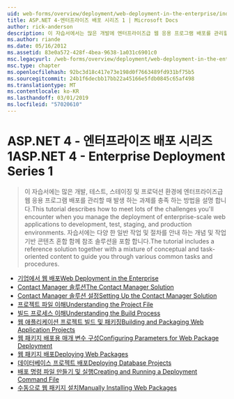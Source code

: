 ```yaml
---
uid: web-forms/overview/deployment/web-deployment-in-the-enterprise/index
title: ASP.NET 4-엔터프라이즈 배포 시리즈 1 | Microsoft Docs
author: rick-anderson
description: 이 자습서에서는 많은 개발에 엔터프라이즈급 웹 응용 프로그램 배포를 관리할 때 발생 하는 과제를 충족 하는 방법을 설명 하는 중...
ms.author: riande
ms.date: 05/16/2012
ms.assetid: 83e0a572-428f-4bea-9638-1a031c6901c0
msc.legacyurl: /web-forms/overview/deployment/web-deployment-in-the-enterprise
msc.type: chapter
ms.openlocfilehash: 92bc3d18c417e73e198d0f7663489fd931bf75b5
ms.sourcegitcommit: 24b1f6decbb17bb22a45166e5fdb0845c65af498
ms.translationtype: MT
ms.contentlocale: ko-KR
ms.lasthandoff: 03/01/2019
ms.locfileid: "57020610"
---
```

<a name="aspnet-4---enterprise-deployment-series-1"></a><span data-ttu-id="bcbe4-103">ASP.NET 4 - 엔터프라이즈 배포 시리즈 1</span><span class="sxs-lookup"><span data-stu-id="bcbe4-103">ASP.NET 4 - Enterprise Deployment Series 1</span></span>
====================
> <span data-ttu-id="bcbe4-104">이 자습서에는 많은 개발, 테스트, 스테이징 및 프로덕션 환경에 엔터프라이즈급 웹 응용 프로그램 배포를 관리할 때 발생 하는 과제를 충족 하는 방법을 설명 합니다.</span><span class="sxs-lookup"><span data-stu-id="bcbe4-104">This tutorial describes how to meet lots of the challenges you'll encounter when you manage the deployment of enterprise-scale web applications to development, test, staging, and production environments.</span></span> <span data-ttu-id="bcbe4-105">자습서에는 다양 한 일반 작업 및 절차를 안내 하는 개념 및 작업 기반 콘텐츠 혼합 함께 참조 솔루션을 포함 합니다.</span><span class="sxs-lookup"><span data-stu-id="bcbe4-105">The tutorial includes a reference solution together with a mixture of conceptual and task-oriented content to guide you through various common tasks and procedures.</span></span>


- [<span data-ttu-id="bcbe4-106">기업에서 웹 배포</span><span class="sxs-lookup"><span data-stu-id="bcbe4-106">Web Deployment in the Enterprise</span></span>](web-deployment-in-the-enterprise.md)
- [<span data-ttu-id="bcbe4-107">Contact Manager 솔루션</span><span class="sxs-lookup"><span data-stu-id="bcbe4-107">The Contact Manager Solution</span></span>](the-contact-manager-solution.md)
- [<span data-ttu-id="bcbe4-108">Contact Manager 솔루션 설정</span><span class="sxs-lookup"><span data-stu-id="bcbe4-108">Setting Up the Contact Manager Solution</span></span>](setting-up-the-contact-manager-solution.md)
- [<span data-ttu-id="bcbe4-109">프로젝트 파일 이해</span><span class="sxs-lookup"><span data-stu-id="bcbe4-109">Understanding the Project File</span></span>](understanding-the-project-file.md)
- [<span data-ttu-id="bcbe4-110">빌드 프로세스 이해</span><span class="sxs-lookup"><span data-stu-id="bcbe4-110">Understanding the Build Process</span></span>](understanding-the-build-process.md)
- [<span data-ttu-id="bcbe4-111">웹 애플리케이션 프로젝트 빌드 및 패키징</span><span class="sxs-lookup"><span data-stu-id="bcbe4-111">Building and Packaging Web Application Projects</span></span>](building-and-packaging-web-application-projects.md)
- [<span data-ttu-id="bcbe4-112">웹 패키지 배포용 매개 변수 구성</span><span class="sxs-lookup"><span data-stu-id="bcbe4-112">Configuring Parameters for Web Package Deployment</span></span>](configuring-parameters-for-web-package-deployment.md)
- [<span data-ttu-id="bcbe4-113">웹 패키지 배포</span><span class="sxs-lookup"><span data-stu-id="bcbe4-113">Deploying Web Packages</span></span>](deploying-web-packages.md)
- [<span data-ttu-id="bcbe4-114">데이터베이스 프로젝트 배포</span><span class="sxs-lookup"><span data-stu-id="bcbe4-114">Deploying Database Projects</span></span>](deploying-database-projects.md)
- [<span data-ttu-id="bcbe4-115">배포 명령 파일 만들기 및 실행</span><span class="sxs-lookup"><span data-stu-id="bcbe4-115">Creating and Running a Deployment Command File</span></span>](creating-and-running-a-deployment-command-file.md)
- [<span data-ttu-id="bcbe4-116">수동으로 웹 패키지 설치</span><span class="sxs-lookup"><span data-stu-id="bcbe4-116">Manually Installing Web Packages</span></span>](manually-installing-web-packages.md)
